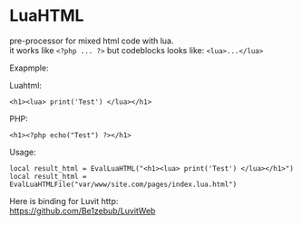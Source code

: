 # LuaHTML
pre-processor for mixed html code with lua.  
it works like `<?php ... ?>` but codeblocks looks like: `<lua>...</lua>`

Exapmple:

Luahtml:
```
<h1><lua> print('Test') </lua></h1>
```

PHP:
```
<h1><?php echo("Test") ?></h1>
```

Usage:
```
local result_html = EvalLuaHTML("<h1><lua> print('Test') </lua></h1>")
local result_html = EvalLuaHTMLFile("var/www/site.com/pages/index.lua.html")
```

  
Here is binding for Luvit http:  
https://github.com/Be1zebub/LuvitWeb
